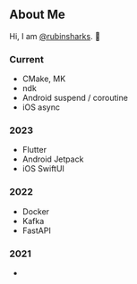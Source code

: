 ## About Me

Hi, I am [@rubinsharks](https://www.github.com/rubinsharks). 👋 

### Current
- CMake, MK
- ndk
- Android suspend / coroutine
- iOS async

### 2023
- Flutter
- Android Jetpack
- iOS SwiftUI

### 2022
- Docker
- Kafka
- FastAPI

### 2021
- 

<!--
**rubinsharks/rubinsharks** is a ✨ _special_ ✨ repository because its `README.md` (this file) appears on your GitHub profile.

Here are some ideas to get you started:

- 🔭 I’m currently working on ...
- 🌱 I’m currently learning ...
- 👯 I’m looking to collaborate on ...
- 🤔 I’m looking for help with ...
- 💬 Ask me about ...
- 📫 How to reach me: ...
- 😄 Pronouns: ...
- ⚡ Fun fact: ...
-->
